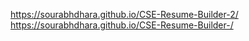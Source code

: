 https://sourabhdhara.github.io/CSE-Resume-Builder-2/
https://sourabhdhara.github.io/CSE-Resume-Builder-/
